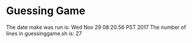# Guessing Game
The date make was run is: 
Wed Nov 29 08:20:56 PST 2017
The number of lines in guessinggame.sh is: 
27
